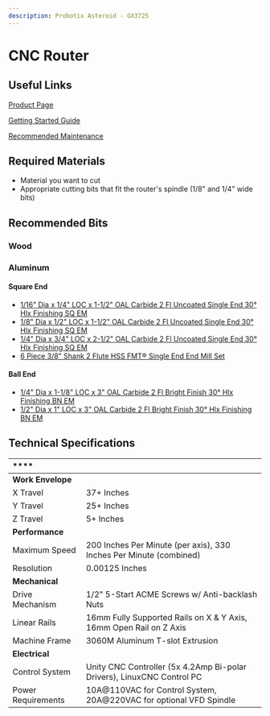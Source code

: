 ```yaml
---
description: Probotix Asteroid - GX3725
---
```


# CNC Router

## Useful Links

[Product Page](https://www.probotix.com/CNC-ROUTERS/CNC-ROUTER-GX3725)

[Getting Started Guide](https://drive.google.com/open?id=1w_1fAvfdo5E_BJbUVDhZ0cz-6_iwIFR7)

[Recommended Maintenance](https://www.probotix.com/wiki/index.php/Maintenance)

## Required Materials

* Material you want to cut
* Appropriate cutting bits that fit the router's spindle \(1/8" and 1/4" wide bits\)

## Recommended Bits

### Wood

### Aluminum

#### Square End

* [1/16" Dia x 1/4" LOC x 1-1/2" OAL Carbide 2 Fl Uncoated Single End 30° Hlx Finishing SQ EM](https://www.fastenal.com/products/details/0321346)
* [1/8" Dia x 1/2" LOC x 1-1/2" OAL Carbide 2 Fl Uncoated Single End 30° Hlx Finishing SQ EM](https://www.fastenal.com/products/details/0321350)
* [1/4" Dia x 3/4" LOC x 2-1/2" OAL Carbide 2 Fl Uncoated Single End 30° Hlx Finishing SQ EM](https://www.fastenal.com/products/details/0321358)
* [6 Piece 3/8" Shank 2 Flute HSS FMT® Single End End Mill Set](https://www.fastenal.com/products/details/3335312)

#### Ball End

* [1/4" Dia x 1-1/8" LOC x 3" OAL Carbide 2 Fl Bright Finish 30° Hlx Finishing BN EM](https://www.fastenal.com/products/details/0321512)
* [1/2" Dia x 1" LOC x 3" OAL Carbide 2 Fl Bright Finish 30° Hlx Finishing BN EM](https://www.fastenal.com/products/details/0321474)

## Technical Specifications

| \*\*\*\* |  |
| :--- | :--- |
| **Work Envelope** |  |
| X Travel | 37+ Inches |
| Y Travel | 25+ Inches |
| Z Travel | 5+ Inches |
| **Performance** |  |
| Maximum Speed | 200 Inches Per Minute \(per axis\), 330 Inches Per Minute \(combined\) |
| Resolution | 0.00125 Inches |
| **Mechanical** |  |
| Drive Mechanism | 1/2" 5-Start ACME Screws w/ Anti-backlash Nuts |
| Linear Rails | 16mm Fully Supported Rails on X & Y Axis, 16mm Open Rail on Z Axis |
| Machine Frame | 3060M Aluminum T-slot Extrusion |
| **Electrical** |  |
| Control System | Unity CNC Controller \(5x 4.2Amp Bi-polar Drivers\), LinuxCNC Control PC |
| Power Requirements | 10A@110VAC for Control System, 20A@220VAC for optional VFD Spindle |



